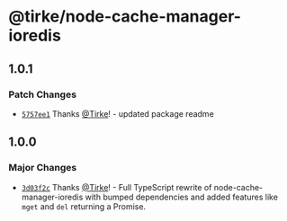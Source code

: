 # @tirke/node-cache-manager-ioredis

## 1.0.1

### Patch Changes

- [`5757ee1`](https://github.com/Tirke/node-cache-manager-ioredis/commit/5757ee1785520207e946e8f2d134bc4048dd7240) Thanks [@Tirke](https://github.com/Tirke)! - updated package readme

## 1.0.0

### Major Changes

- [`3d03f2c`](https://github.com/Tirke/node-cache-manager-ioredis/commit/3d03f2c7fcafc0a424f96208defd6b35d2fbfc8f) Thanks [@Tirke](https://github.com/Tirke)! - Full TypeScript rewrite of node-cache-manager-ioredis with bumped dependencies and added features like `mget` and `del` returning a Promise.

